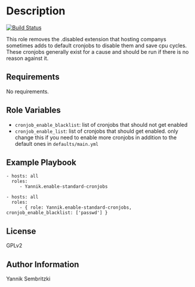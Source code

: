 Description
=========

[![Build Status](https://travis-ci.org/Yannik/ansible-role-enable-standard-cronjobs.svg?branch=master)](https://travis-ci.org/Yannik/ansible-role-enable-standard-cronjobs)

This role removes the .disabled extension that hosting companys sometimes adds to default cronjobs to disable them and save cpu cycles. These cronjobs generally exist for a cause and should be run if there is no reason against it.

Requirements
------------

No requirements.

Role Variables
--------------

* `cronjob_enable_blacklist`: list of cronjobs that should not get enabled
* `cronjob_enable_list`: list of cronjobs that should get enabled. only change this if you need to enable more cronjobs in addition to the default ones in `defaults/main.yml`

Example Playbook
----------------

    - hosts: all
      roles:
         - Yannik.enable-standard-cronjobs

    - hosts: all
      roles:
         - { role: Yannik.enable-standard-cronjobs, cronjob_enable_blacklist: ['passwd'] }

License
-------

GPLv2

Author Information
------------------

Yannik Sembritzki
